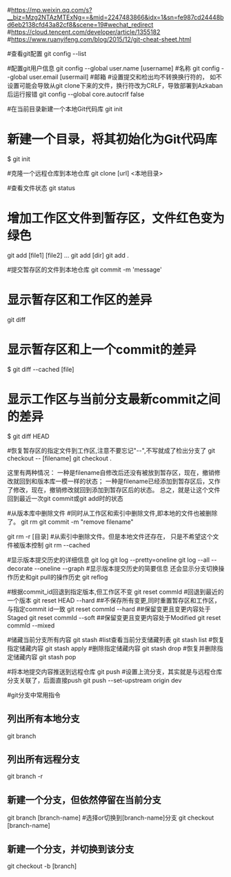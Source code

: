 #https://mp.weixin.qq.com/s?__biz=Mzg2NTAzMTExNg==&mid=2247483866&idx=1&sn=fe987cd24448bd6eb2138cfd43a82cf8&scene=19#wechat_redirect
#https://cloud.tencent.com/developer/article/1355182
#https://www.ruanyifeng.com/blog/2015/12/git-cheat-sheet.html

#查看git配置
git config --list

#配置git用户信息
git config --global user.name  [username]  #名称
git config --global user.email [usermail]  #邮箱
#设置提交和检出均不转换换行符的， 如不设置可能会导致从git clone下来的文件，换行符改为CRLF，导致部署到Azkaban后运行报错
git config --global core.autocrlf false

#在当前目录新建一个本地Git代码库
git init
# 新建一个目录，将其初始化为Git代码库
$ git init <project-name>

#克隆一个远程仓库到本地仓库
git clone [url] <本地目录>

#查看文件状态
git status <filename>

# 增加工作区文件到暂存区，文件红色变为绿色
git add [file1] [file2] ...
git add [dir]
git add .

#提交暂存区的文件到本地仓库
git commit -m 'message'

# 显示暂存区和工作区的差异
git diff
# 显示暂存区和上一个commit的差异
$ git diff --cached [file]
# 显示工作区与当前分支最新commit之间的差异
$ git diff HEAD

#恢复暂存区的指定文件到工作区,注意不要忘记"--",不写就成了检出分支了
git checkout -- [filename]
git checkout .

这里有两种情况：
一种是filename自修改后还没有被放到暂存区，现在，撤销修改就回到和版本库一模一样的状态；
一种是filename已经添加到暂存区后，又作了修改，现在，撤销修改就回到添加到暂存区后的状态。
总之，就是让这个文件回到最近一次git commit或git add时的状态

#从版本库中删除文件
#同时从工作区和索引中删除文件,即本地的文件也被删除了。
git rm  <filename>
git commit -m "remove filename"

git rm -r  [目录]
#从索引中删除文件。但是本地文件还存在， 只是不希望这个文件被版本控制
git rm --cached



#显示版本提交历史的详细信息
git log
git log --pretty=oneline
git log --all --decorate --oneline --graph
#显示版本提交历史的简要信息 还会显示分支切换操作历史和git pull的操作历史
git reflog

#根据commit_id回退到指定版本,但工作区不变
git reset commId
#回退到最近的一个版本
git reset HEAD --hard 
##不保存所有变更,同时重置暂存区和工作区，与指定commit id一致
git reset commId --hard
##保留变更且变更内容处于Staged
git reset commId --soft
##保留变更且变更内容处于Modified
git reset commId --mixed

#储藏当前分支所有内容
git stash
#list查看当前分支储藏列表
git stash list
#恢复指定储藏内容
git stash apply
#删除指定储藏内容
git stash drop
#恢复并删除指定储藏内容
git stash pop

#将本地提交内容推送到远程仓库
git push
#设置上流分支，其实就是与远程仓库分支关联了，后面直接push
git push --set-upstream origin dev

#git分支中常用指令
## 列出所有本地分支
git branch
##  列出所有远程分支
git branch -r
##  新建一个分支，但依然停留在当前分支
git branch [branch-name]
#选择or切换到[branch-name]分支
git checkout [branch-name]
## 新建一个分支，并切换到该分支
git checkout -b [branch] <template>   
git checkout -b [branch] <origin> <template>
#拉取远程分支并创建本地分支
git checkout -b 本地分支名 origin/远程分支名
## 合并指定分支的变更到当前分支
$ git merge [branch]
## 删除分支
$ git branch -d [branch-name]
## 删除远程分支
$ git push origin --delete [branch-name]
$ git branch -dr [remote/branch]

##
#下载远程仓库的所有变动, 根据需要合并指定分区
git fetch <remote>
#只想取回特定分支的更新,需要手动切换到该本地分支
git fetch <远程主机名> <分支名>
git fetch origin master #下载远程 origin 主机的master 分支
#拉取远程分支并创建本地分支,需要手动切换到该本地分支
git fetch origin 远程分支名x:本地分支名x


#下载远程分支最新内容并自动与本地分支合并 git fetch + git merge
get pull <remote> <branch>
git pull <远程主机名> <远程分支名>:<本地分支名>

#重新排列commit
git rebase [branch-name]
git add .
git rebase --continue

## git标签管理
#版本打一个新标签 tag，tag就是一个让人容易记住的有意义的名字，它跟某个commit绑在一起,如果没有带commit id，默认标签是打在最新提交的commit上的
git tag v0.9 <commit id>
#查看标签
git tag
git show v0.9
#推送一个本地标签到远程仓库
git push origin <tagname>
#推送全部未推送过的本地标签到远程仓库
git push origin --tags
#删除一个本地标签
git tag -d <tagname>
#删除一个远程标签
git push origin :refs/tags/<tagname>

#远程代码强行覆盖本地代码
git fetch --all
git reset --hard origin/master
git pull

#git 文件的四种状态
Untracked: 未跟踪, 此文件在文件夹中, 但并没有加入到git库, 不参与版本控制. 通过git add 状态变为Staged.
Unmodify: 文件已经入库, 未修改, 即版本库中的文件快照内容与文件夹中完全一致. 这种类型的文件有两种去处, 如果它被修改, 而变为Modified. 如果使用git rm移出版本库, 则成为Untracked文件
Modified: 文件已修改, 仅仅是修改, 并没有进行其他的操作. 这个文件也有两个去处, 通过git add可进入暂存staged状态, 使用git checkout 则丢弃修改过, 返回到unmodify状态, 这个git checkout即从库中取出文件, 覆盖当前修改 !
Staged: 暂存状态. 执行git commit则将修改同步到库中, 这时库中的文件和本地文件又变为一致, 文件为Unmodify状态. 执行git reset HEAD filename取消暂存, 文件状态为Modified

#Git本地有三个工作区域：
工作目录（Working Directory）
暂存区(Stage/Index)
资源库(Repository或Git Directory)
如果在加上远程的git仓库(Remote Directory)就可以分为四个工作区域

